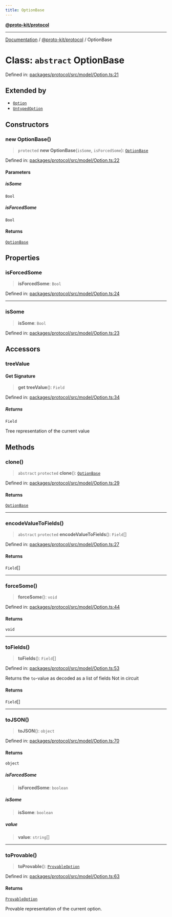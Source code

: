 ```yaml
---
title: OptionBase
---
```


[**@proto-kit/protocol**](../README.md)

***

[Documentation](../../../README.md) / [@proto-kit/protocol](../README.md) / OptionBase

# Class: `abstract` OptionBase

Defined in: [packages/protocol/src/model/Option.ts:21](https://github.com/proto-kit/framework/blob/4d6b3b6da51b3edee0fbf25ce72c1f59ec61e891/packages/protocol/src/model/Option.ts#L21)

## Extended by

- [`Option`](Option.md)
- [`UntypedOption`](../../sequencer/classes/UntypedOption.md)

## Constructors

### new OptionBase()

> `protected` **new OptionBase**(`isSome`, `isForcedSome`): [`OptionBase`](OptionBase.md)

Defined in: [packages/protocol/src/model/Option.ts:22](https://github.com/proto-kit/framework/blob/4d6b3b6da51b3edee0fbf25ce72c1f59ec61e891/packages/protocol/src/model/Option.ts#L22)

#### Parameters

##### isSome

`Bool`

##### isForcedSome

`Bool`

#### Returns

[`OptionBase`](OptionBase.md)

## Properties

### isForcedSome

> **isForcedSome**: `Bool`

Defined in: [packages/protocol/src/model/Option.ts:24](https://github.com/proto-kit/framework/blob/4d6b3b6da51b3edee0fbf25ce72c1f59ec61e891/packages/protocol/src/model/Option.ts#L24)

***

### isSome

> **isSome**: `Bool`

Defined in: [packages/protocol/src/model/Option.ts:23](https://github.com/proto-kit/framework/blob/4d6b3b6da51b3edee0fbf25ce72c1f59ec61e891/packages/protocol/src/model/Option.ts#L23)

## Accessors

### treeValue

#### Get Signature

> **get** **treeValue**(): `Field`

Defined in: [packages/protocol/src/model/Option.ts:34](https://github.com/proto-kit/framework/blob/4d6b3b6da51b3edee0fbf25ce72c1f59ec61e891/packages/protocol/src/model/Option.ts#L34)

##### Returns

`Field`

Tree representation of the current value

## Methods

### clone()

> `abstract` `protected` **clone**(): [`OptionBase`](OptionBase.md)

Defined in: [packages/protocol/src/model/Option.ts:29](https://github.com/proto-kit/framework/blob/4d6b3b6da51b3edee0fbf25ce72c1f59ec61e891/packages/protocol/src/model/Option.ts#L29)

#### Returns

[`OptionBase`](OptionBase.md)

***

### encodeValueToFields()

> `abstract` `protected` **encodeValueToFields**(): `Field`[]

Defined in: [packages/protocol/src/model/Option.ts:27](https://github.com/proto-kit/framework/blob/4d6b3b6da51b3edee0fbf25ce72c1f59ec61e891/packages/protocol/src/model/Option.ts#L27)

#### Returns

`Field`[]

***

### forceSome()

> **forceSome**(): `void`

Defined in: [packages/protocol/src/model/Option.ts:44](https://github.com/proto-kit/framework/blob/4d6b3b6da51b3edee0fbf25ce72c1f59ec61e891/packages/protocol/src/model/Option.ts#L44)

#### Returns

`void`

***

### toFields()

> **toFields**(): `Field`[]

Defined in: [packages/protocol/src/model/Option.ts:53](https://github.com/proto-kit/framework/blob/4d6b3b6da51b3edee0fbf25ce72c1f59ec61e891/packages/protocol/src/model/Option.ts#L53)

Returns the `to`-value as decoded as a list of fields
Not in circuit

#### Returns

`Field`[]

***

### toJSON()

> **toJSON**(): `object`

Defined in: [packages/protocol/src/model/Option.ts:70](https://github.com/proto-kit/framework/blob/4d6b3b6da51b3edee0fbf25ce72c1f59ec61e891/packages/protocol/src/model/Option.ts#L70)

#### Returns

`object`

##### isForcedSome

> **isForcedSome**: `boolean`

##### isSome

> **isSome**: `boolean`

##### value

> **value**: `string`[]

***

### toProvable()

> **toProvable**(): [`ProvableOption`](ProvableOption.md)

Defined in: [packages/protocol/src/model/Option.ts:63](https://github.com/proto-kit/framework/blob/4d6b3b6da51b3edee0fbf25ce72c1f59ec61e891/packages/protocol/src/model/Option.ts#L63)

#### Returns

[`ProvableOption`](ProvableOption.md)

Provable representation of the current option.
